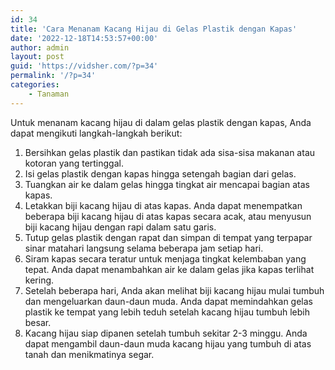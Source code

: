 ```yaml
---
id: 34
title: 'Cara Menanam Kacang Hijau di Gelas Plastik dengan Kapas'
date: '2022-12-18T14:53:57+00:00'
author: admin
layout: post
guid: 'https://vidsher.com/?p=34'
permalink: '/?p=34'
categories:
    - Tanaman
---
```


Untuk menanam kacang hijau di dalam gelas plastik dengan kapas, Anda dapat mengikuti langkah-langkah berikut:

1. Bersihkan gelas plastik dan pastikan tidak ada sisa-sisa makanan atau kotoran yang tertinggal.
2. Isi gelas plastik dengan kapas hingga setengah bagian dari gelas.
3. Tuangkan air ke dalam gelas hingga tingkat air mencapai bagian atas kapas.
4. Letakkan biji kacang hijau di atas kapas. Anda dapat menempatkan beberapa biji kacang hijau di atas kapas secara acak, atau menyusun biji kacang hijau dengan rapi dalam satu garis.
5. Tutup gelas plastik dengan rapat dan simpan di tempat yang terpapar sinar matahari langsung selama beberapa jam setiap hari.
6. Siram kapas secara teratur untuk menjaga tingkat kelembaban yang tepat. Anda dapat menambahkan air ke dalam gelas jika kapas terlihat kering.
7. Setelah beberapa hari, Anda akan melihat biji kacang hijau mulai tumbuh dan mengeluarkan daun-daun muda. Anda dapat memindahkan gelas plastik ke tempat yang lebih teduh setelah kacang hijau tumbuh lebih besar.
8. Kacang hijau siap dipanen setelah tumbuh sekitar 2-3 minggu. Anda dapat mengambil daun-daun muda kacang hijau yang tumbuh di atas tanah dan menikmatinya segar.